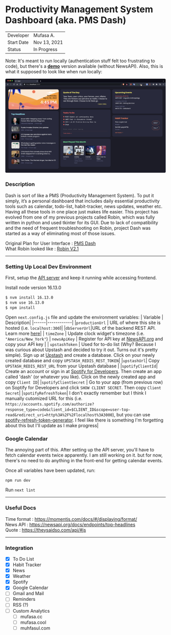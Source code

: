 # Productivity Management System Dashboard (aka. PMS Dash)
|              |           |
|--------------|-----------|
|Developer     | Mufasa A. |
|Start Date    | Nov 13, 2021  |
|Status        | In Progress |

Note: It's meant to run locally (authentication stuff felt too frustrating to code), but there's a **[demo](https://pmsdashboard.herokuapp.com)** version available (without NewsAPI). Also, this is what it supposed to look like when run locally:  
  
![pmsdash-screenshot](/assets/screenshots/pmsdashboard_2022-03-30.png "PMS Dash")

### Description

Dash is sort of like a PMS (Productivity Management System). To put it simply, it’s a personal dashboard that includes daily essential productivity tools such as calendar, todo-list, habit-tracker, news updates, weather etc. Having all these tools in one place just makes life easier. This project has evolved from one of my previous projects called Robin, which was fully written in python and used tkinter for its GUI. Due to lack of compatibility and the need of frequent troubleshooting on Robin, project Dash was started as a way of eliminating most of those issues.

Original Plan for User Interface : [PMS Dash](https://www.figma.com/file/C66s9Mu57pFZMMAubdlxHk/productivity-dashboard?node-id=0:1)  
What Robin looked like : [Robin V2.1](https://www.figma.com/file/kZOJU2mVysRBVoG0aglQuK/robin_main)

  
---

### Setting Up Local Dev Environment

First, setup the [API server](https://github.com/mufasa159/dash-backend) and keep it running while accessing frontend.

Install node version 16.13.0  
```
$ nvm install 16.13.0  
$ nvm use 16.13.0
$ npm install
```
Open `next.config.js` file and update the environment variables:
| Variable | Description|
|------|------------|
|`productionUrl` | URL of where this site is hosted (i.e. `localhost:300`)|
|`dbServerUrl`|URL of the backend REST API. Learn more [here](#)|
| `timeZone` | Update clock widget's timezone (i.e. `"America/New_York"`)
| `newsApiKey` | Register for API key at [NewsAPI.org](https://newsapi.org/register) and copy your API key |
| `upstashToken` | Used for to-do list (Why? Because I was curious about Upstash and decided to try it out. Turns out it's pretty simple). Sign up at [Upstash](https://console.upstash.com/login) and create a database. Click on your newly created database and copy `UPSTASH_REDIS_REST_TOKEN`|
|`upstashUrl`| Copy `UPSTASH_REDIS_REST_URL` from your Upstash database |
|`spotifyClientId`| Create an account or sign in at [Spotify for Developers](https://developer.spotify.com/dashboard/). Then create an app called 'dash' (or whatever you like). Click on the newly created app and copy `Client ID`|
|`spotifyClientSecret` | Go to your app (from previous row) on Soptify for Developers and click `SHOW CLIENT SECRET`. Then copy `Client Secret`|
|`spotifyRefreshToken`| I don't exactly remember but I think I manually cutomized URL for this (i.e. `https://accounts.spotify.com/authorize?response_type=code&client_id=$CLIENT_ID&scope=user-top-read&redirect_uri=http%3A%2F%2Flocalhost%3A3000`), but you can use [spotify-refresh-token-generator](https://spotify-refresh-token-generator.netlify.app/#info). I feel like there is something I'm forgetting about this but I'll update as I make progress|

### Google Calendar

The annoying part of this. After setting up the API server, you'll have to fetch calendar events twice apparently. I am still working on it. but for now, there's no need to do anything in the front-end for getting calendar events.
  
  
Once all variables have been updated, run:
```
npm run dev
```

Run `next lint`  

---

### Useful Docs

Time format : https://momentjs.com/docs/#/displaying/format/  
News API : https://newsapi.org/docs/endpoints/top-headlines  
Quote : https://theysaidso.com/api/#js  

---

### Integration  
- [x] To Do List
- [x] Habit Tracker
- [x] News
- [x] Weather
- [x] Spotify
- [x] Google Calendar
- [ ] Gmail and Mail
- [ ] Reminders
- [ ] RSS (?)
- [ ] Custom Analytics
   - [ ] mufasa.cc
   - [ ] mufasa.cool
   - [ ] muhfasul.com